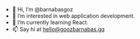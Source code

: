 - 👋 Hi, I’m @barnabasgoz
- 👀 I’m interested in web application development.
- 🌱 I’m currently learning React.
- 📫 Say hi at hello@goozbarnabas.gq

<!---
barnabasgoz/barnabasgoz is a ✨ special ✨ repository because its `README.md` (this file) appears on your GitHub profile.
You can click the Preview link to take a look at your changes.
--->
